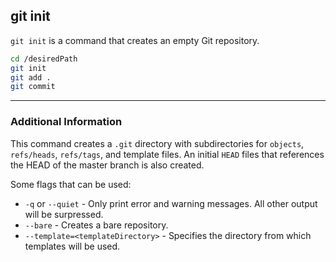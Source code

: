 git init
---
`git init` is a command that creates an empty Git repository.

~~~ bash
cd /desiredPath
git init
git add .
git commit
~~~

---
### Additional Information

This command creates a `.git` directory with subdirectories for `objects`, `refs/heads`,
`refs/tags`, and template files. An initial `HEAD` files that references the HEAD of the 
master branch is also created.

Some flags that can be used:
* `-q` or `--quiet` - Only print error and warning messages. All other output will be surpressed.
* `--bare` - Creates a bare repository.
* `--template=<templateDirectory>` - Specifies the directory from which templates will be used.
 
